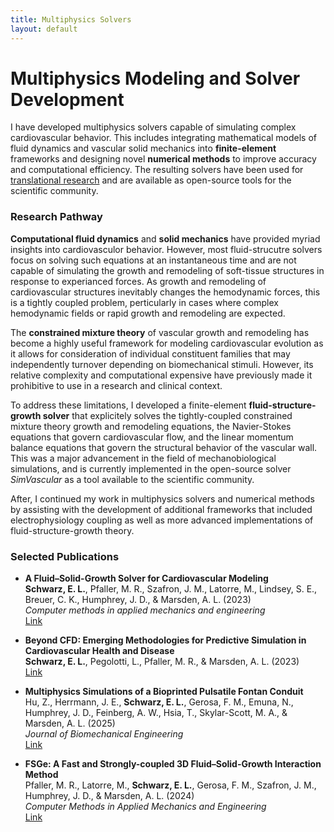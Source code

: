 ```yaml
---
title: Multiphysics Solvers
layout: default
---
```


# Multiphysics Modeling and Solver Development

I have developed multiphysics solvers capable of simulating complex cardiovascular behavior. This includes integrating mathematical models of fluid dynamics and vascular solid mechanics into **finite-element** frameworks and designing novel **numerical methods** to improve accuracy and computational efficiency. The resulting solvers have been used for [translational research](/research/translation) and are available as open-source tools for the scientific community.  

### Research Pathway

**Computational fluid dynamics** and **solid mechanics** have provided myriad insights into cardiovasculor behavior. However, most fluid-strucutre solvers focus on solving such equations at an instantaneous time and are not capable of simulating the growth and remodeling of soft-tissue structures in response to experianced forces. As growth and remodeling of cardiovascular structures inevitably changes the hemodynamic forces, this is a tightly coupled problem, perticularly in cases where complex hemodynamic fields or rapid growth and remodeling are expected.

The **constrained mixture theory** of vascular growth and remodeling has become a highly useful framework for modeling cardiovascular evolution as it allows for consideration of individual constituent families that may independently turnover depending on biomechanical stimuli. However, its relative complexity and  computational expensive have previously made it prohibitive to use in a research and clinical context. 

To address these limitations, I developed a finite-element **fluid-structure-growth solver** that explicitely solves the tightly-coupled constrained mixture theory growth and remodeling equations, the Navier-Stokes equations that govern cardiovascular flow, and the linear momentum balance equations that govern the structural behavior of the vascular wall. This was a major advancement in the field of mechanobiological simulations, and is currently implemented in the open-source solver *SimVascular* as a tool available to the scientific community.

After, I continued my work in multiphysics solvers and numerical methods by assisting with the development of additional frameworks that included electrophysiology coupling as well as more advanced implementations of fluid-structure-growth theory.

### Selected Publications

- **A Fluid–Solid-Growth Solver for Cardiovascular Modeling**  
  **Schwarz, E. L.**, Pfaller, M. R., Szafron, J. M., Latorre, M., Lindsey, S. E., Breuer, C. K., Humphrey, J. D., & Marsden, A. L. (2023)  
  *Computer methods in applied mechanics and engineering*  
  [Link](https://www.sciencedirect.com/science/article/pii/S004578252300436X)

- **Beyond CFD: Emerging Methodologies for Predictive Simulation in Cardiovascular Health and Disease**  
  **Schwarz, E. L.**, Pegolotti, L., Pfaller, M. R., & Marsden, A. L. (2023)  
  [Link](https://pubs.aip.org/aip/bpr/article/4/1/011301/2879057)

- **Multiphysics Simulations of a Bioprinted Pulsatile Fontan Conduit**  
  Hu, Z., Herrmann, J. E., **Schwarz, E. L.**, Gerosa, F. M., Emuna, N., Humphrey, J. D., Feinberg, A. W., Hsia, T., Skylar-Scott, M. A., & Marsden, A. L. (2025)  
  *Journal of Biomechanical Engineering*  
  [Link](https://asmedigitalcollection.asme.org/biomechanical/article-abstract/147/7/071001/1214591)

- **FSGe: A Fast and Strongly-coupled 3D Fluid–Solid-Growth Interaction Method**  
  Pfaller, M. R., Latorre, M., **Schwarz, E. L.**, Gerosa, F. M., Szafron, J. M., Humphrey, J. D., & Marsden, A. L. (2024)  
  *Computer Methods in Applied Mechanics and Engineering*  
  [Link](https://www.sciencedirect.com/science/article/pii/S0045782524005152)



